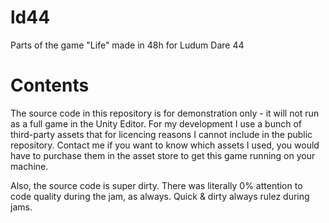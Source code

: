 # ld44
Parts of the game "Life" made in 48h for Ludum Dare 44

# Contents

The source code in this repository is for demonstration only - it will not run as a full game in the Unity Editor. For my development I use a bunch of third-party assets that for licencing reasons I cannot include in the public repository. Contact me if you want to know which assets I used, you would have to purchase them in the asset store to get this game running on your machine.

Also, the source code is super dirty. There was literally 0% attention to code quality during the jam, as always. Quick & dirty always rulez during jams.